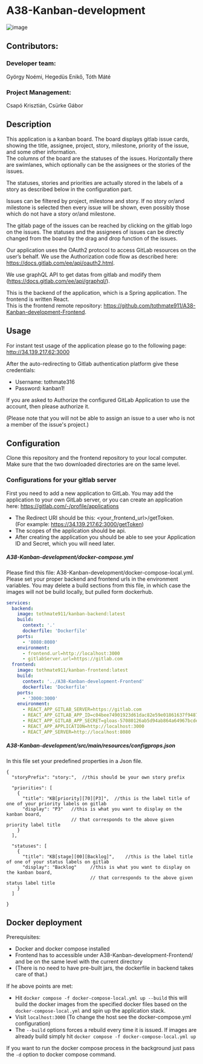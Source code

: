 # A38-Kanban-development

![image](https://user-images.githubusercontent.com/55543332/168425693-72b469b5-8c11-4abf-9740-681382e2522e.png)

## Contributors:

### Developer team:

György Noémi, Hegedüs Enikő, Tóth Máté

### Project Management:

Csapó Krisztián, Csürke Gábor

## Description

This application is a kanban board. The board displays gitlab issue cards, showing the title, assignee, project, story,
milestone, priority of the issue, and some other information.  
The columns of the board are the statuses of the issues. Horizontally there are swimlanes, which optionally can be the
assignees or the stories of the issues.

The statuses, stories and priorities are actually stored in the labels of a story as described below in the
configuration part.

Issues can be filtered by project, milestone and story. If no story or/and milestone is selected then every issue will
be shown, even possibly those which do not have a story or/and milestone.

The gitlab page of the issues can be reached by clicking on the gitlab logo on the issues. The statuses and the
assignees of issues can be directly changed from the board by the drag and drop function of the issues.

Our application uses the OAuth2 protocol to access GitLab resources on the user’s behalf. We use the Authorization code
flow as described here: https://docs.gitlab.com/ee/api/oauth2.html.

We use graphQL API to get datas from gitlab and modify them (https://docs.gitlab.com/ee/api/graphql/).

This is the backend of the application, which is a Spring application. The frontend is written React.  
This is the frontend remote repository: https://github.com/tothmate911/A38-Kanban-development-Frontend.

## Usage

For instant test usage of the application please go to the following page:
http://34.139.217.62:3000

After the auto-redirecting to Gitlab authentication platform give these credentials:

* Username: tothmate316
* Password: kanban1!

If you are asked to Authorize the configured GitLab Application to use the account, then please authorize it.

(Please note that you will not be able to assign an issue to a user who is not a member of the issue's project.)

## Configuration

Clone this repository and the frontend repository to your local computer. Make sure that the two downloaded directories
are on the same level.

### Configurations for your gitlab server

First you need to add a new application to GitLab. You may add the application to your own GitLab server, or you can
create an application here: https://gitlab.com/-/profile/applications

- The Redirect URI should be this: <your_frontend_url>/getToken.  
  (For example: https://34.139.217.62:3000/getToken)
- The scopes of the application should be api.
- After creating the application you should be able to see your Application ID and Secret, which you will need later.


##### A38-Kanban-development/docker-compose.yml
Please find this file: A38-Kanban-development/docker-compose-local.yml.
Please set your proper backend and frontend urls in the environment variables.
You may delete a build sections from this file, in which case the images will not be build locally, but pulled form dockerhub.

```yaml
services:
  backend:
    image: tothmate911/kanban-backend:latest
    build:
      context: '.'
      dockerfile: 'Dockerfile'
    ports:
      - '8080:8080'
    environment:
      - frontend.url=http://localhost:3000
      - gitlabServer.url=https://gitlab.com
  frontend:
    image: tothmate911/kanban-frontend:latest
    build:
      context: '../A38-Kanban-development-Frontend'
      dockerfile: 'Dockerfile'
    ports:
      - '3000:3000'
    environment:
      - REACT_APP_GITLAB_SERVER=https://gitlab.com
      - REACT_APP_GITLAB_APP_ID=c04bee74901923d61dac82e59e01861637f9487fdefab1430e88a1a57e79c3ce
      - REACT_APP_GITLAB_APP_SECRET=gloas-57080126ab5d94ab864a64967bcde389dd3f923a0435013c7dd8f35be27d4a09
      - REACT_APP_APPLICATION=http://localhost:3000
      - REACT_APP_SERVER=http://localhost:8080
```

##### A38-Kanban-development/src/main/resources/configprops.json

In this file set your predefined properties in a Json file.

```jsonc
{
  "storyPrefix": "story:",  //this should be your own story prefix

  "priorities": [
    {
      "title": "KB[priority][70][P3]",  //this is the label title of one of your priority labels on gitlab
      "display": "P3"   //this is what you want to display on the kanban board, 
                        // that corresponds to the above given priority label title
    }
  ],

  "statuses": [
    {
      "title": "KB[stage][00][Backlog]",    //this is the label title of one of your status labels on gitlab
      "display": "Backlog"     //this is what you want to display on the kanban board, 
                               // that corresponds to the above given status label title
    }
  ]

}
``` 

## Docker deployment

Prerequisites:

- Docker and docker compose installed
- Frontend has to accessible under A38-Kanban-development-Frontend/ and be on the same level with the current directory
- (There is no need to have pre-built jars, the dockerfile in backend takes care of that.)

If he above points are met:

- Hit `docker compose -f docker-compose-local.yml up --build` this will build the docker images from the specified docker files based on the `docker-compose-local.yml` and spin up the application stack.
- Visit `localhost:3000` (To change the host see the docker-compose.yml configuration)
- The `--build` options forces a rebuild every time it is issued. If images are already build simply
  hit `docker compose -f docker-compose-local.yml up`

If you want to run the docker compose process in the background just pass the `-d` option to docker compose command.
